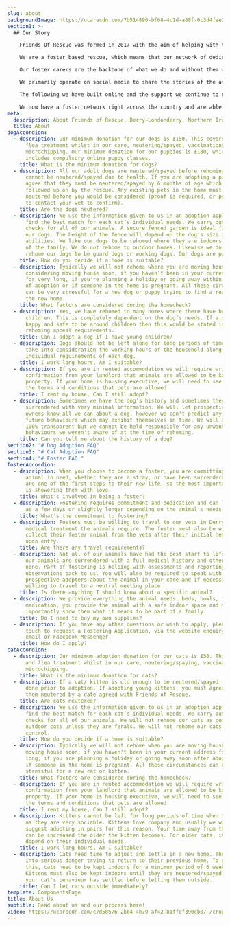 ```yaml
---
slug: about
backgroundImage: https://ucarecdn.com/7b514890-bf68-4c1d-a88f-0c3d4fee2438/-/crop/2291x1152/126,372/-/preview/
section1: >-
  ## Our Story

    Friends Of Rescue was formed in 2017 with the aim of helping with the growing problem of unwanted and stray cats and dogs in the North West of Northern Ireland. 

    We are a foster based rescue, which means that our network of dedicated volunteers open their hearts and their homes to care for the animals in our care while we search for the perfect home for them. The animals who find themselves often come from less than ideal circumstances, so from the minute they arrive with us it’s vitally important to us to show them how life should be. 

    Our foster carers are the backbone of what we do and without them we wouldn’t be able to do what we do. To open your home to an animal, often with health issues, is a selfless act and one we are eternally grateful for.

    We primarily operate on social media to share the stories of the animals we have in our care, and to fundraise. At our core is a small team of volunteers who manage various aspects of the overall running of the organisation, and all the social media activities, which is vital to us getting our message out. 

    The following we have built online and the support we continue to receive from the public is what allows us to keep doing what we do. What started as a small endeavour has grown year on year, to the point where we are able to rehome hundreds of animals each year to new, loving homes. 

    We now have a foster network right across the country and are able to help animals from all corners of Northern Ireland.
meta:
  description: About Friends of Rescue, Derry~Londonderry, Northern Ireland
  title: About
dogAccordion:
  - description: Our minimum donation for our dogs is £150. This covers worm and
      flea treatment whilst in our care, neutering/spayed, vaccinations and
      microchipping. Our minimum donation for our puppies is £180, which
      includes compulsory online puppy classes.
    title: What is the minimum donation for dogs?
  - description: All our adult dogs are neutered/spayed before rehoming unless they
      cannot be neutered/spayed due to health. If you are adopting a puppy you
      agree that they must be neutered/spayed by 6 months of age which will be
      followed up on by the rescue. Any existing pets in the home must be
      neutered before you would be considered (proof is required, or permission
      to contact your vet to confirm).
    title: Are the dogs neutered?
  - description: We use the information given to us in an adoption application to
      find the best match for each cat’s individual needs. We carry out home
      checks for all of our animals. A secure fenced garden is ideal for all of
      our dogs. The height of the fence will depend on the dog's size and
      abilities. We like our dogs to be rehomed where they are indoors and part
      of the family. We do not rehome to outdoor homes. Likewise we do not
      rehome our dogs to be guard dogs or working dogs. Our dogs are pets only.
    title: How do you decide if a home is suitable?
  - description: Typically we will not rehome where you are moving house,
      considering moving house soon, if you haven't been in your current address
      for very long, if you're planning a holiday or going away within 6months
      of adoption or if someone in the home is pregnant. All these circumstances
      can be very stressful for a new dog or puppy trying to find a routine in
      the new home.
    title: What factors are considered during the homecheck?
  - description: Yes, we have rehomed to many homes where there have been young
      children. This is completely dependent on the dog’s needs. If a dog is
      happy and safe to be around children then this would be stated in the
      rehoming appeal requirements.
    title: Can I adopt a dog if I have young children?
  - description: Dogs should not be left alone for long periods of time so we will
      take into consideration the working hours of the household along with the
      individual requirements of each dog.
    title: I work long hours, Am I suitable?
  - description: If you are in rented accommodation we will require written
      confirmation from your landlord that animals are allowed to be kept in the
      property. If your home is housing executive, we will need to see a copy of
      the terms and conditions that pets are allowed.
    title: I rent my house, Can I still adopt?
  - description: Sometimes we have the dog’s history and sometimes they are
      surrendered with very minimal information. We will let prospective new
      owners know all we can about a dog, however we can't predict any new
      future behaviours which may exhibit themselves in time. We will always be
      100% transparent but we cannot be held responsible for any unwanted
      behaviours we weren't aware of at the time of rehoming.
    title: Can you tell me about the history of a dog?
section2: "# Dog Adoption FAQ"
section3: "# Cat Adoption FAQ"
section4: "# Foster FAQ "
fosterAccordion:
  - description: When you choose to become a foster, you are committing to help an
      animal in need, whether they are a stray, or have been surrendered. You
      are one of the first steps to their new life, so the most important thing
      is showering them with love.
    title: What's involved in being a foster?
  - description: Fostering requires commitment and dedication and can last as little
      as a few days or slightly longer depending on the animal's needs.
    title: What's the commitment to fostering?
  - description: Fosters must be willing to travel to our vets in Derry for any
      medical treatment the animals require. The foster must also be willing to
      collect their foster animal from the vets after their initial health check
      upon entry.
    title: Are there any travel requirements?
  - description: Not all of our animals have had the best start to life, sometimes
      our animals are surrendered with a full medical history and other times
      none. Part of fostering is helping with assessments and reporting your
      observations back to us. You will also be required to speak with
      prospective adopters about the animal in your care and if necessary be
      willing to travel to a neutral meeting place.
    title: Is there anything I should know about a specific animal?
  - description: We provide everything the animal needs, beds, bowls, food and
      medication, you provide the animal with a safe indoor space and most
      importantly show them what it means to be part of a family.
    title: Do I need to buy my own supplies?
  - description: If you have any other questions or wish to apply, please get in
      touch to request a Fostering Application, via the website enquiry form,
      email or Facebook Messenger.
    title: How do I apply?
catAccordion:
  - description: Our minimum adoption donation for our cats is £50. This covers worm
      and flea treatment whilst in our care, neutering/spaying, vaccinations and
      microchipping.
    title: What is the minimum donation for cats?
  - description: If a cat/ kitten is old enough to be neutered/spayed, this will be
      done prior to adoption. If adopting young kittens, you must agree to have
      them neutered by a date agreed with Friends of Rescue.
    title: Are cats neutered?
  - description: We use the information given to us in an adoption application to
      find the best match for each cat’s individual needs. We carry out home
      checks for all of our animals. We will not rehome our cats as completely
      outdoor cats unless they are ferals. We will not rehome our cats for pest
      control.
    title: How do you decide if a home is suitable?
  - description: Typically we will not rehome when you are moving house; considering
      moving house soon; if you haven't been in your current address for very
      long; if you are planning a holiday or going away soon after adoption; or
      if someone in the home is pregnant. All these circumstances can be very
      stressful for a new cat or kitten.
    title: What factors are considered during the homecheck?
  - description: If you are in rented accommodation we will require written
      confirmation from your landlord that animals are allowed to be kept in the
      property. If your home is housing executive, we will need to see a copy of
      the terms and conditions that pets are allowed.
    title: I rent my house, Can I still adopt?
  - description: Kittens cannot be left for long periods of time when they are young
      as they are very sociable. Kittens love company and usually we would
      suggest adopting in pairs for this reason. Your time away from the home
      can be increased the older the kitten becomes. For older cats, it would
      depend on their individual needs.
    title: I work long hours, Am I suitable?
  - description: Cats need time to adjust and settle in a new home. They could get
      into serious danger trying to return to their previous home. To prevent
      this, cats need to be kept indoors for a minimum period of 6 weeks.
      Kittens must also be kept indoors until they are neutered/spayed. Ensure
      your cat's behaviour has settled before letting them outside.
    title: Can I let cats outside immediately?
template: ComponentsPage
title: About Us
subtitle: Read about us and our process here!
video: https://ucarecdn.com/c7d58576-2bb4-4b79-af42-81ffcf390cb0/-/crop/528x357/0,170/-/preview/
---
```

